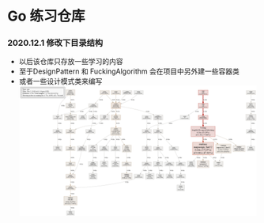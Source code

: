 # Go 练习仓库
### 2020.12.1 修改下目录结构
- 以后该仓库只存放一些学习的内容
- 至于DesignPattern 和 FuckingAlgorithm 会在项目中另外建一些容器类
- 或者一些设计模式类来编写
![avatar](./Testing/cpu.png)

